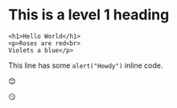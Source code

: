 # This is a level 1 heading

```
<h1>Hello World</h1>
<p>Roses are red<br>
Violets a blue</p>

```
This line has some `alert("Howdy")` inline code.

:blush:

:smirk:

